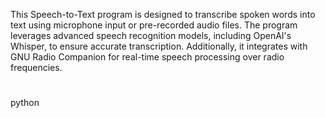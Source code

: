 This Speech-to-Text program is designed to transcribe spoken words into text using microphone input or pre-recorded audio files. The program leverages advanced speech recognition models, including OpenAI's Whisper, to ensure accurate transcription. Additionally, it integrates with GNU Radio Companion for real-time speech processing over radio frequencies.
#
#
python
